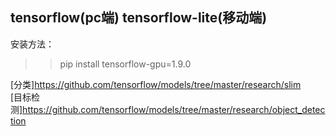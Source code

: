## tensorflow(pc端)    tensorflow-lite(移动端)
安装方法：
>> pip install tensorflow-gpu=1.9.0

[分类]https://github.com/tensorflow/models/tree/master/research/slim<br>
[目标检测]https://github.com/tensorflow/models/tree/master/research/object_detection

